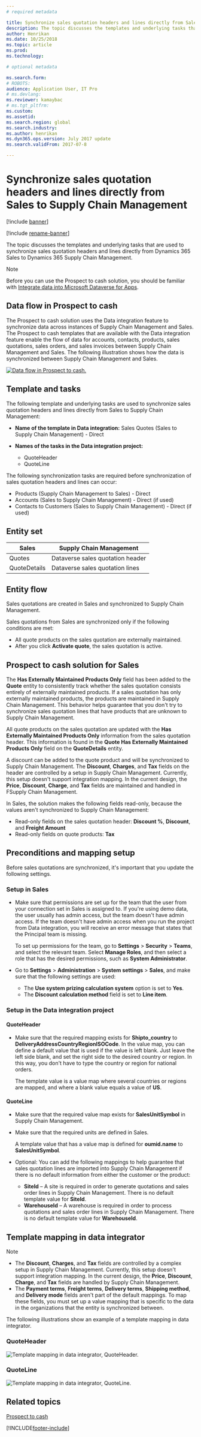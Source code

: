 ```yaml
---
# required metadata

title: Synchronize sales quotation headers and lines directly from Sales to Supply Chain Management
description: The topic discusses the templates and underlying tasks that are used to synchronize sales quotation headers and lines directly from Dynamics 365 Sales to Dynamics 365 Supply Chain Management. 
author: Henrikan
ms.date: 10/25/2018
ms.topic: article
ms.prod: 
ms.technology: 

# optional metadata

ms.search.form: 
# ROBOTS: 
audience: Application User, IT Pro
# ms.devlang: 
ms.reviewer: kamaybac
# ms.tgt_pltfrm: 
ms.custom: 
ms.assetid: 
ms.search.region: global
ms.search.industry: 
ms.author: henrikan
ms.dyn365.ops.version: July 2017 update 
ms.search.validFrom: 2017-07-8

---
```


# Synchronize sales quotation headers and lines directly from Sales to Supply Chain Management

[!include [banner](../includes/banner.md)]

[!include [rename-banner](~/includes/cc-data-platform-banner.md)]

The topic discusses the templates and underlying tasks that are used to synchronize sales quotation headers and lines directly from Dynamics 365 Sales to Dynamics 365 Supply Chain Management.

> [!NOTE]
> Before you can use the Prospect to cash solution, you should be familiar with [Integrate data into Microsoft Dataverse for Apps](/powerapps/administrator/data-integrator).

## Data flow in Prospect to cash

The Prospect to cash solution uses the Data integration feature to synchronize data across instances of Supply Chain Management and Sales. The Prospect to cash templates that are available with the Data integration feature enable the flow of data for accounts, contacts, products, sales quotations, sales orders, and sales invoices between Supply Chain Management and Sales. The following illustration shows how the data is synchronized between Supply Chain Management and Sales.

[![Data flow in Prospect to cash.](./media/prospect-to-cash-data-flow.png)](./media/prospect-to-cash-data-flow.png)

## Template and tasks

The following template and underlying tasks are used to synchronize sales quotation headers and lines directly from Sales to Supply Chain Management:

- **Name of the template in Data integration:** Sales Quotes (Sales to Supply Chain Management) - Direct
- **Names of the tasks in the Data integration project:**

    - QuoteHeader
    - QuoteLine

The following synchronization tasks are required before synchronization of sales quotation headers and lines can occur:

- Products (Supply Chain Management to Sales) - Direct
- Accounts (Sales to Supply Chain Management) - Direct (if used)
- Contacts to Customers (Sales to Supply Chain Management) - Direct (if used)

## Entity set

| Sales        | Supply Chain Management     |
|--------------|----------------------------|
| Quotes       | Dataverse sales quotation header |
| QuoteDetails | Dataverse sales quotation lines  |

## Entity flow

Sales quotations are created in Sales and synchronized to Supply Chain Management.

Sales quotations from Sales are synchronized only if the following conditions are met:

- All quote products on the sales quotation are externally maintained.
- After you click **Activate quote**, the sales quotation is active.

## Prospect to cash solution for Sales

The **Has Externally Maintained Products Only** field has been added to the **Quote** entity to consistently track whether the sales quotation consists entirely of externally maintained products. If a sales quotation has only externally maintained products, the products are maintained in Supply Chain Management. This behavior helps guarantee that you don't try to synchronize sales quotation lines that have products that are unknown to Supply Chain Management.

All quote products on the sales quotation are updated with the **Has Externally Maintained Products Only** information from the sales quotation header. This information is found in the **Quote Has Externally Maintained Products Only** field on the **QuoteDetails** entity.

A discount can be added to the quote product and will be synchronized to Supply Chain Management. The **Discount**, **Charges**, and **Tax** fields on the header are controlled by a setup in Supply Chain Management. Currently, this setup doesn't support integration mapping. In the current design, the **Price**, **Discount**, **Charge**, and **Tax** fields are maintained and handled in FSupply Chain Management.

In Sales, the solution makes the following fields read-only, because the values aren't synchronized to Supply Chain Management:

- Read-only fields on the sales quotation header: **Discount %**, **Discount**, and **Freight Amount**
- Read-only fields on quote products: **Tax**

## Preconditions and mapping setup

Before sales quotations are synchronized, it's important that you update the following settings.

### Setup in Sales

- Make sure that permissions are set up for the team that the user from your connection set in Sales is assigned to. If you're using demo data, the user usually has admin access, but the team doesn't have admin access. If the team doesn't have admin access when you run the project from Data integration, you will receive an error message that states that the Principal team is missing.

    To set up permissions for the team, go to **Settings** &gt; **Security** &gt; **Teams**, and select the relevant team. Select **Manage Roles**, and then select a role that has the desired permissions, such as **System Administrator**.

- Go to **Settings** &gt; **Administration** &gt; **System settings** &gt; **Sales**, and make sure that the following settings are used:

    - The **Use system prizing calculation system** option is set to **Yes**.
    - The **Discount calculation method** field is set to **Line item**.

### Setup in the Data integration project

#### QuoteHeader

- Make sure that the required mapping exists for **Shipto\_country** to **DeliveryAddressCountryRegionISOCode**. In the value map, you can define a default value that is used if the value is left blank. Just leave the left side blank, and set the right side to the desired country or region. In this way, you don't have to type the country or region for national orders.

    The template value is a value map where several countries or regions are mapped, and where a blank value equals a value of **US**.

#### QuoteLine

- Make sure that the required value map exists for **SalesUnitSymbol** in Supply Chain Management.
- Make sure that the required units are defined in Sales.

    A template value that has a value map is defined for **oumid.name** to **SalesUnitSymbol**.

- Optional: You can add the following mappings to help guarantee that sales quotation lines are imported into Supply Chain Management if there is no default information from either the customer or the product:

    - **SiteId** – A site is required in order to generate quotations and sales order lines in Supply Chain Management. There is no default template value for **SiteId**.
    - **WarehouseId** – A warehouse is required in order to process quotations and sales order lines in Supply Chain Management. There is no default template value for **WarehouseId**.

## Template mapping in data integrator

> [!NOTE]
> - The **Discount**, **Charges**, and **Tax** fields are controlled by a complex setup in Supply Chain Management. Currently, this setup doesn't support integration mapping. In the current design, the **Price**, **Discount**, **Charge**, and **Tax** fields are handled by Supply Chain Management.
> - The **Payment terms**, **Freight terms**, **Delivery terms**, **Shipping method**, and **Delivery mode** fields aren't part of the default mappings. To map these fields, you must set up a value mapping that is specific to the data in the organizations that the entity is synchronized between.

The following illustrations show an example of a template mapping in data integrator.

### QuoteHeader

![Template mapping in data integrator, QuoteHeader.](./media/sales-quotation-direct-template-mapping-data-integrator-1.png)

### QuoteLine

![Template mapping in data integrator, QuoteLine.](./media/sales-quotation-direct-template-mapping-data-integrator-2.png)

## Related topics

[Prospect to cash](prospect-to-cash.md)



[!INCLUDE[footer-include](../../includes/footer-banner.md)]